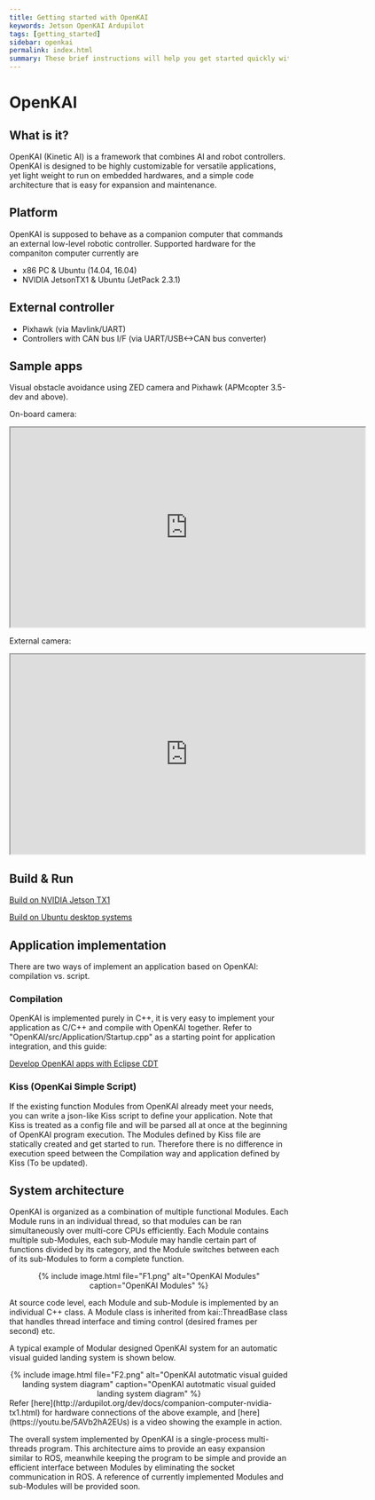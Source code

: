 ```yaml
---
title: Getting started with OpenKAI
keywords: Jetson OpenKAI Ardupilot
tags: [getting_started]
sidebar: openkai
permalink: index.html
summary: These brief instructions will help you get started quickly with the theme. The other topics in this help provide additional information and detail about working with other aspects of this theme and Jekyll.
---
```

# OpenKAI

## What is it?
OpenKAI (Kinetic AI) is a framework that combines AI and robot controllers. OpenKAI is designed to be highly customizable for versatile applications, yet light weight to run on embedded hardwares, and a simple code architecture that is easy for expansion and maintenance.

## Platform
OpenKAI is supposed to behave as a companion computer that commands an external low-level robotic controller. Supported hardware for the companiton computer currently are
* x86 PC & Ubuntu (14.04, 16.04)
* NVIDIA JetsonTX1 & Ubuntu (JetPack 2.3.1)

## External controller
* Pixhawk (via Mavlink/UART)
* Controllers with CAN bus I/F (via UART/USB<->CAN bus converter)

## Sample apps
Visual obstacle avoidance using ZED camera and Pixhawk (APMcopter 3.5-dev and above).

On-board camera:
<iframe width="640" height="360" src="https://www.youtube.com/embed/MOFullt5k3g"> </iframe>

External camera:
<iframe width="640" height="360" src="https://www.youtube.com/embed/qk_hEtRASqg"> </iframe>


## Build & Run
[Build on NVIDIA Jetson TX1](/tx1build.md)

[Build on Ubuntu desktop systems](/x86build.md)

## Application implementation
There are two ways of implement an application based on OpenKAI: compilation vs. script.

### Compilation
OpenKAI is implemented purely in C++, it is very easy to implement your application as C/C++ and compile with OpenKAI together. Refer to "OpenKAI/src/Application/Startup.cpp" as a starting point for application integration, and this guide:

[Develop OpenKAI apps with Eclipse CDT](/eclipse.md)

### Kiss (OpenKai Simple Script)
If the existing function Modules from OpenKAI already meet your needs, you can write a json-like Kiss script to define your application. Note that Kiss is treated as a config file and will be parsed all at once at the beginning of OpenKAI program execution. The Modules defined by Kiss file are statically created and get started to run. Therefore there is no difference in execution speed between the Compilation way and application defined by Kiss (To be updated).

## System architecture
OpenKAI is organized as a combination of multiple functional Modules. Each Module runs in an individual thread, so that modules can be ran simultaneously over multi-core CPUs efficiently. Each Module contains multiple sub-Modules, each sub-Module may handle certain part of functions divided by its category, and the Module switches between each of its sub-Modules to form a complete function.

<div style="text-align:center">
{% include image.html file="F1.png" alt="OpenKAI Modules" caption="OpenKAI Modules" %}
</div>

At source code level, each Module and sub-Module is implemented by an individual C++ class. A Module class is inherited from kai::ThreadBase class that handles thread interface and timing control (desired frames per second) etc.

A typical example of Modular designed OpenKAI system for an automatic visual guided landing system is shown below.
<div style="text-align:center">
{% include image.html file="F2.png" alt="OpenKAI autotmatic visual guided landing system diagram" caption="OpenKAI autotmatic visual guided landing system diagram" %}
</div>
Refer [here](http://ardupilot.org/dev/docs/companion-computer-nvidia-tx1.html) for hardware connections of the above example, and [here](https://youtu.be/5AVb2hA2EUs) is a video showing the example in action.

The overall system implemented by OpenKAI is a single-process multi-threads program. This architecture aims to provide an easy expansion similar to ROS, meanwhile keeping the program to be simple and provide an efficient interface between Modules by eliminating the socket communication in ROS. A reference of currently implemented Modules and sub-Modules will be provided soon.

